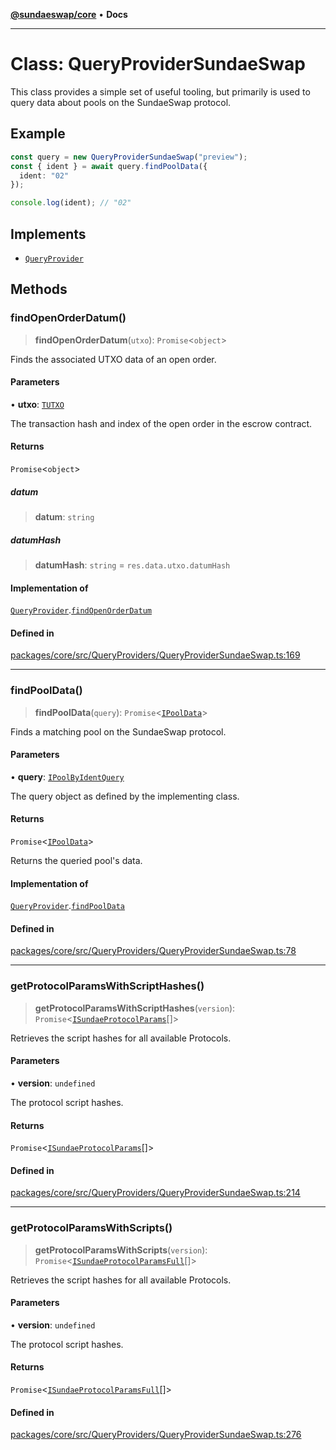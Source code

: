 [**@sundaeswap/core**](../../README.md) • **Docs**

***

# Class: QueryProviderSundaeSwap

This class provides a simple set of useful tooling, but primarily is used to
query data about pools on the SundaeSwap protocol.

## Example

```ts
const query = new QueryProviderSundaeSwap("preview");
const { ident } = await query.findPoolData({
  ident: "02"
});

console.log(ident); // "02"
```

## Implements

- [`QueryProvider`](QueryProvider.md)

## Methods

### findOpenOrderDatum()

> **findOpenOrderDatum**(`utxo`): `Promise`\<`object`\>

Finds the associated UTXO data of an open order.

#### Parameters

• **utxo**: [`TUTXO`](../type-aliases/TUTXO.md)

The transaction hash and index of the open order in the escrow contract.

#### Returns

`Promise`\<`object`\>

##### datum

> **datum**: `string`

##### datumHash

> **datumHash**: `string` = `res.data.utxo.datumHash`

#### Implementation of

[`QueryProvider`](QueryProvider.md).[`findOpenOrderDatum`](QueryProvider.md#findopenorderdatum)

#### Defined in

[packages/core/src/QueryProviders/QueryProviderSundaeSwap.ts:169](https://github.com/SundaeSwap-finance/sundae-sdk/blob/main/packages/core/src/QueryProviders/QueryProviderSundaeSwap.ts#L169)

***

### findPoolData()

> **findPoolData**(`query`): `Promise`\<[`IPoolData`](../interfaces/IPoolData.md)\>

Finds a matching pool on the SundaeSwap protocol.

#### Parameters

• **query**: [`IPoolByIdentQuery`](../interfaces/IPoolByIdentQuery.md)

The query object as defined by the implementing class.

#### Returns

`Promise`\<[`IPoolData`](../interfaces/IPoolData.md)\>

Returns the queried pool's data.

#### Implementation of

[`QueryProvider`](QueryProvider.md).[`findPoolData`](QueryProvider.md#findpooldata)

#### Defined in

[packages/core/src/QueryProviders/QueryProviderSundaeSwap.ts:78](https://github.com/SundaeSwap-finance/sundae-sdk/blob/main/packages/core/src/QueryProviders/QueryProviderSundaeSwap.ts#L78)

***

### getProtocolParamsWithScriptHashes()

> **getProtocolParamsWithScriptHashes**(`version`): `Promise`\<[`ISundaeProtocolParams`](../interfaces/ISundaeProtocolParams.md)[]\>

Retrieves the script hashes for all available Protocols.

#### Parameters

• **version**: `undefined`

The protocol script hashes.

#### Returns

`Promise`\<[`ISundaeProtocolParams`](../interfaces/ISundaeProtocolParams.md)[]\>

#### Defined in

[packages/core/src/QueryProviders/QueryProviderSundaeSwap.ts:214](https://github.com/SundaeSwap-finance/sundae-sdk/blob/main/packages/core/src/QueryProviders/QueryProviderSundaeSwap.ts#L214)

***

### getProtocolParamsWithScripts()

> **getProtocolParamsWithScripts**(`version`): `Promise`\<[`ISundaeProtocolParamsFull`](../interfaces/ISundaeProtocolParamsFull.md)[]\>

Retrieves the script hashes for all available Protocols.

#### Parameters

• **version**: `undefined`

The protocol script hashes.

#### Returns

`Promise`\<[`ISundaeProtocolParamsFull`](../interfaces/ISundaeProtocolParamsFull.md)[]\>

#### Defined in

[packages/core/src/QueryProviders/QueryProviderSundaeSwap.ts:276](https://github.com/SundaeSwap-finance/sundae-sdk/blob/main/packages/core/src/QueryProviders/QueryProviderSundaeSwap.ts#L276)
